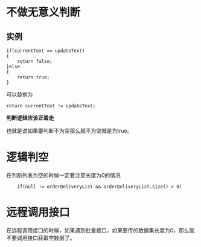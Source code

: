 # 不做无意义判断
## 实例

    if(currentText == updateText)
    {
        return false;
    }else
    {
        return true;
    }

可以替换为

    return currentText != updateText;

**判断逻辑应该正着走**

  也就是说如果要判断不为空那么就不为空就是为true。

# 逻辑判空
  在判断列表为空的时候一定要注意长度为0的情况

        if(null != orderDeliveryList && orderDeliveryList.size() > 0)

# 远程调用接口
  在远程调用接口的时候，如果遇到批量接口，如果要传的数据集长度为0，那么就不要调用接口获取空数据了。